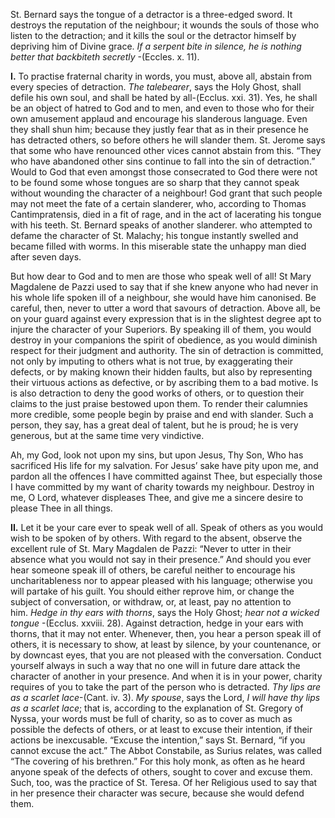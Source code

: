 
St. Bernard says the tongue of a detractor is a three-edged sword. It destroys the reputation of the neighbour; it wounds the souls of those who listen to the detraction; and it kills the soul or the detractor himself by depriving him of Divine grace. _If a serpent bite in silence, he is nothing better that backbiteth secretly_ -(Eccles. x. 11).

**I\.** To practise fraternal charity in words, you must, above all, abstain from every species of detraction. _The talebearer_, says the Holy Ghost, shall defile his own soul, and shall be hated by all-(Ecclus. xxi. 31). Yes, he shall be an object of hatred to God and to men, and even to those who for their own amusement applaud and encourage his slanderous language. Even they shall shun him; because they justly fear that as in their presence he has detracted others, so before others he will slander them. St. Jerome says that some who have renounced other vices cannot abstain from this. “They who have abandoned other sins continue to fall into the sin of detraction.” Would to God that even amongst those consecrated to God there were not to be found some whose tongues are so sharp that they cannot speak without wounding the character of a neighbour! God grant that such people may not meet the fate of a certain slanderer, who, according to Thomas Cantimpratensis, died in a fit of rage, and in the act of lacerating his tongue with his teeth. St. Bernard speaks of another slanderer. who attempted to defame the character of St. Malachy; his tongue instantly swelled and became filled with worms. In this miserable state the unhappy man died after seven days.

But how dear to God and to men are those who speak well of all! St Mary Magdalene de Pazzi used to say that if she knew anyone who had never in his whole life spoken ill of a neighbour, she would have him canonised. Be careful, then, never to utter a word that savours of detraction. Above all, be on your guard against every expression that is in the slightest degree apt to injure the character of your Superiors. By speaking ill of them, you would destroy in your companions the spirit of obedience, as you would diminish respect for their judgment and authority. The sin of detraction is committed, not only by imputing to others what is not true, by exaggerating their defects, or by making known their hidden faults, but also by representing their virtuous actions as defective, or by ascribing them to a bad motive. Is is also detraction to deny the good works of others, or to question their claims to the just praise bestowed upon them. To render their calumnies more credible, some people begin by praise and end with slander. Such a person, they say, has a great deal of talent, but he is proud; he is very generous, but at the same time very vindictive.

Ah, my God, look not upon my sins, but upon Jesus, Thy Son, Who has sacrificed His life for my salvation. For Jesus’ sake have pity upon me, and pardon all the offences I have committed against Thee, but especially those I have committed by my want of charity towards my neighbour. Destroy in me, O Lord, whatever displeases Thee, and give me a sincere desire to please Thee in all things.

**II\.** Let it be your care ever to speak well of all. Speak of others as you would wish to be spoken of by others. With regard to the absent, observe the excellent rule of St. Mary Magdalen de Pazzi: “Never to utter in their absence what you would not say in their presence.” And should you ever hear someone speak ill of others, be careful neither to encourage his uncharitableness nor to appear pleased with his language; otherwise you will partake of his guilt. You should either reprove him, or change the subject of conversation, or withdraw, or, at least, pay no attention to him. _Hedge in thy ears with thorns_, says the Holy Ghost; _hear not a wicked tongue_ -(Ecclus. xxviii. 28). Against detraction, hedge in your ears with thorns, that it may not enter. Whenever, then, you hear a person speak ill of others, it is necessary to show, at least by silence, by your countenance, or by downcast eyes, that you are not pleased with the conversation. Conduct yourself always in such a way that no one will in future dare attack the character of another in your presence. And when it is in your power, charity requires of you to take the part of the person who is detracted. _Thy lips are as a scarlet lace_-(Cant. iv. 3). _My spouse_, says the Lord, _I will have thy lips as a scarlet lace_; that is, according to the explanation of St. Gregory of Nyssa, your words must be full of charity, so as to cover as much as possible the defects of others, or at least to excuse their intention, if their actions be inexcusable. “Excuse the intention,” says St. Bernard, “if you cannot excuse the act.” The Abbot Constabile, as Surius relates, was called “The covering of his brethren.” For this holy monk, as often as he heard anyone speak of the defects of others, sought to cover and excuse them. Such, too, was the practice of St. Teresa. Of her Religious used to say that in her presence their character was secure, because she would defend them.

